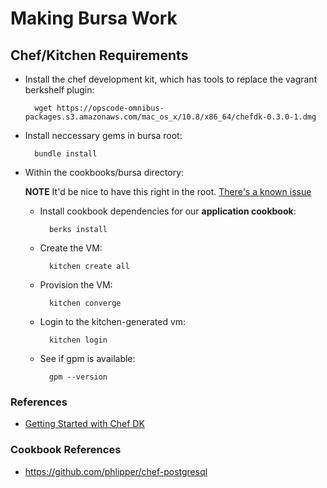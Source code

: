 # Making Bursa Work

## Chef/Kitchen Requirements

* Install the chef development kit, which has tools to replace the vagrant berkshelf plugin:

		wget https://opscode-omnibus-packages.s3.amazonaws.com/mac_os_x/10.8/x86_64/chefdk-0.3.0-1.dmg
* Install neccessary gems in bursa root:
 
  		bundle install
* Within the cookbooks/bursa directory:

	**NOTE** It'd be nice to have this right in the root. [There's a known issue](https://github.com/opscode/chef-dk/issues/50)

	* Install cookbook dependencies for our **application cookbook**:
			
			berks install

	* Create the VM:
	
			kitchen create all
			
	* Provision the VM:
			
			kitchen converge
	  
	* Login to the kitchen-generated vm:
	  
	  		kitchen login
	* See if gpm is available:
			
			gpm --version
   
### References

  
* [Getting Started with Chef DK](http://tcotav.github.io/chefdk_getting_started.html)

### Cookbook References

* https://github.com/phlipper/chef-postgresql
